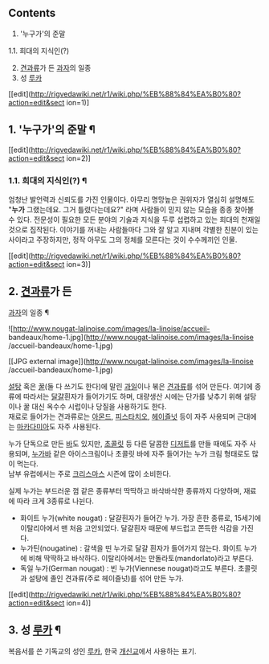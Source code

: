 ## Contents

    

1. '누구가'의 준말 
    

1.1. 희대의 지식인(?)

2. [견과류](%EA%B2%AC%EA%B3%BC%EB%A5%98.md)가 든 [과자](%EA%B3%BC%EC%9E%90.md)의 일종 
3. 성 [루카](%EB%A3%A8%EC%B9%B4.md)

[[edit](http://rigvedawiki.net/r1/wiki.php/%EB%88%84%EA%B0%80?action=edit&sect
ion=1)]

## 1. '누구가'의 준말 ¶

  

[[edit](http://rigvedawiki.net/r1/wiki.php/%EB%88%84%EA%B0%80?action=edit&sect
ion=2)]

### 1.1. 희대의 지식인(?) ¶

  

엄청난 발언력과 신뢰도를 가진 인물이다. 아무리 명망높은 권위자가 열심히 설명해도 "**누가** 그랬는데요. 그거 틀렸다는데요?" 라며
사람들이 믿지 않는 모습을 종종 찾아볼 수 있다. 전문성이 필요한 모든 분야의 기술과 지식을 두루 섭렵하고 있는 희대의 천재일 것으로
짐작된다. 이야기를 꺼내는 사람들마다 그와 잘 알고 지내며 각별한 친분이 있는 사이라고 주장하지만, 정작 아무도 그의 정체를 모른다는 것이
수수께끼인 인물.

  

[[edit](http://rigvedawiki.net/r1/wiki.php/%EB%88%84%EA%B0%80?action=edit&sect
ion=3)]

## 2. [견과류](%EA%B2%AC%EA%B3%BC%EB%A5%98.md)가 든
[과자](%EA%B3%BC%EC%9E%90.md)의 일종 ¶

![http://www.nougat-lalinoise.com/images/la-linoise/accueil-
bandeaux/home-1.jpg](http://www.nougat-lalinoise.com/images/la-linoise
/accueil-bandeaux/home-1.jpg)

[[JPG external image]](http://www.nougat-lalinoise.com/images/la-linoise
/accueil-bandeaux/home-1.jpg)

  

[설탕](%EC%84%A4%ED%83%95.md) 혹은 [꿀](%EA%BF%80.md)(둘 다 쓰기도 한다)에 말린
[과일](%EA%B3%BC%EC%9D%BC.md)이나 볶은 [견과류](%EA%B2%AC%EA%B3%BC%EB%A5%98.md)를
섞어 만든다. 여기에 종류에 따라서는 [달걀](%EB%8B%AC%EA%B1%80.md)흰자가 들어가기도 하며, 대량생산 시에는 단가를
낮추기 위해 설탕이나 꿀 대신 옥수수 시럽이나 당질을 사용하기도 한다.  
재료로 들어가는 견과류로는 [아몬드](%EC%95%84%EB%AA%AC%EB%93%9C.md),
[피스타치오](%ED%94%BC%EC%8A%A4%ED%83%80%EC%B9%98%EC%98%A4.md),
[헤이즐넛](%ED%97%A4%EC%9D%B4%EC%A6%90%EB%84%9B.md) 등이 자주 사용되며 근대에는
[마카다미아](%EB%A7%88%EC%B9%B4%EB%8B%A4%EB%AF%B8%EC%95%84.md)도 자주 사용된다.

  

누가 단독으로 만든 [바](%EB%B0%94.md)도 있지만, [초콜릿](%EC%B4%88%EC%BD%9C%EB%A6%BF.md)
등 다른 달콤한 [디저트](%EB%94%94%EC%A0%80%ED%8A%B8.md)를 만들 때에도 자주 사용되며,
[누가바](%EB%88%84%EA%B0%80%EB%B0%94.md) 같은 아이스크림이나 초콜릿 바에 자주 들어가는 누가 크림 형태로도
많이 먹는다.  
남부 유럽에서는 주로 [크리스마스](%ED%81%AC%EB%A6%AC%EC%8A%A4%EB%A7%88%EC%8A%A4.md) 시즌에
많이 소비한다.

  

실제 누가는 부드러운 껌 같은 종류부터 딱딱하고 바삭바삭한 종류까지 다양하며, 재료에 따라 크게 3종류로 나뉜다.  

  * 화이트 누가(white nougat) : 달걀흰자가 들어간 누가. 가장 흔한 종류로, 15세기에 이탈리아에서 맨 처음 고안되었다. 달걀흰자 때문에 부드럽고 쫀득한 식감을 가진다.
  * 누가틴(nougatine) : 갈색을 띤 누가로 달걀 흰자가 들어가지 않는다. 화이트 누가에 비해 딱딱하고 바삭하다. 이탈리아에서는 만돌라토(mandorlato)라고 부른다.
  * 독일 누가(German nougat) : 빈 누가(Viennese nougat)라고도 부른다. 초콜릿과 설탕에 졸인 견과류(주로 헤이즐넛)를 섞어 만든 누가.  

[[edit](http://rigvedawiki.net/r1/wiki.php/%EB%88%84%EA%B0%80?action=edit&sect
ion=4)]

## 3. 성 [루카](%EB%A3%A8%EC%B9%B4.md) ¶

복음서를 쓴 기독교의 성인 [루카](%EB%A3%A8%EC%B9%B4.md), 한국
[개신교](%EA%B0%9C%EC%8B%A0%EA%B5%90.md)에서 사용하는 표기.


